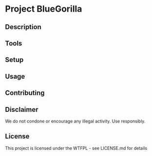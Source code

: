 # Project BlueGorilla 



## Description



## Tools

## Setup

## Usage


## Contributing


## Disclaimer 

We do not condone or encourage any illegal activity. Use responsibly.

## License

This project is licensed under the WTFPL - see LICENSE.md for details